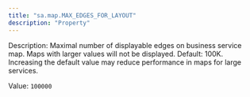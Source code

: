 ```yaml
---
title: "sa.map.MAX_EDGES_FOR_LAYOUT"
description: "Property"
---
```


Description: Maximal number of displayable edges on business service map. Maps with larger values will not be displayed. 
Default: 100K.
Increasing the default value may reduce performance in maps for large services.

Value: `100000`